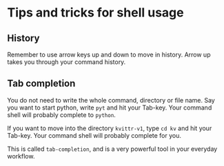 # Tips and tricks for shell usage

## History

Remember to use arrow keys up and down to move in history. 
Arrow up takes you through your command history.

## Tab completion 

You do not need to write the whole command, directory or file name.
Say you want to start python, write ``pyt`` and hit your Tab-key. Your 
command shell will probably complete to ``python``.

If you want to move into the directory ``kvittr-v1``, type ``cd kv`` and hit 
your Tab-key. Your command shell will probably complete for you. 

This is called ``tab-completion``, and is a very powerful tool in your 
everyday workflow.

